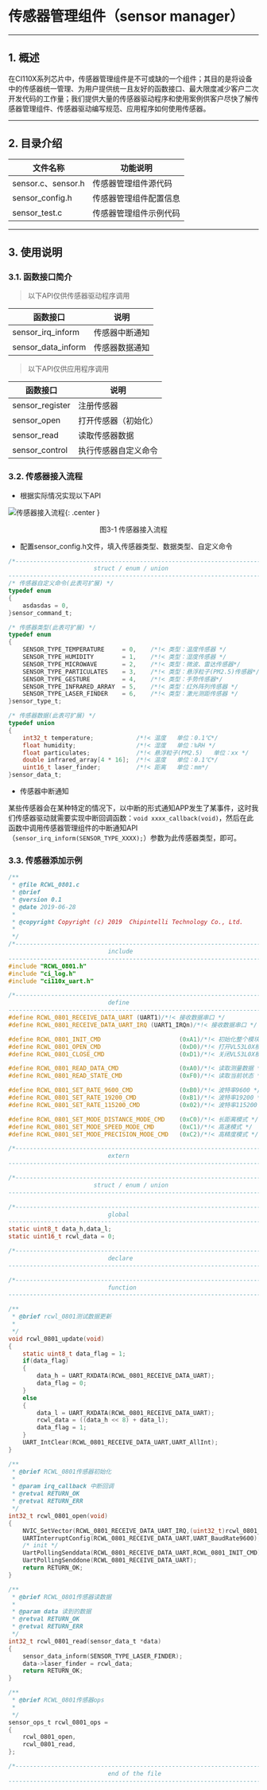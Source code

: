 # 传感器管理组件（sensor manager）

***

## 1. 概述

在CI110X系列芯片中，传感器管理组件是不可或缺的一个组件；其目的是将设备中的传感器统一管理、为用户提供统一且友好的函数接口、最大限度减少客户二次开发代码的工作量；我们提供大量的传感器驱动程序和使用案例供客户尽快了解传感器管理组件、传感器驱动编写规范、应用程序如何使用传感器。

***

## 2. 目录介绍

| 文件名称           | 功能说明               |
| ------------------ | ---------------------- |
| sensor.c、sensor.h | 传感器管理组件源代码   |
| sensor_config.h    | 传感器管理组件配置信息 |
| sensor_test.c      | 传感器管理组件示例代码 |

***

## 3. 使用说明

### 3.1. 函数接口简介

> 以下API仅供传感器驱动程序调用

| 函数接口           | 说明           |
| ------------------ | -------------- |
| sensor_irq_inform  | 传感器中断通知 |
| sensor_data_inform | 传感器数据通知 |

> 以下API仅供应用程序调用

| 函数接口        | 说明                 |
| --------------- | -------------------- |
| sensor_register | 注册传感器           |
| sensor_open     | 打开传感器（初始化） |
| sensor_read     | 读取传感器数据       |
| sensor_control  | 执行传感器自定义命令 |

### 3.2. 传感器接入流程

* 根据实际情况实现以下API

 ![传感器接入流程](img/sensor-1.png){: .center }

 <div align=center>图3-1 传感器接入流程</div>

* 配置sensor_config.h文件，填入传感器类型、数据类型、自定义命令

```c
/*-----------------------------------------------------------------------------
                        struct / enum / union
-----------------------------------------------------------------------------*/
/* 传感器自定义命令(此表可扩展) */
typedef enum
{
    asdasdas = 0,
}sensor_command_t;

/* 传感器类型(此表可扩展) */
typedef enum
{
    SENSOR_TYPE_TEMPERATURE     = 0,    /*!< 类型：温度传感器 */
    SENSOR_TYPE_HUMIDITY        = 1,    /*!< 类型：湿度传感器 */
    SENSOR_TYPE_MICROWAVE       = 2,    /*!< 类型：微波、雷达传感器*/
    SENSOR_TYPE_PARTICULATES    = 3,    /*!< 类型：悬浮粒子(PM2.5)传感器*/
    SENSOR_TYPE_GESTURE         = 4,    /*!< 类型：手势传感器*/
    SENSOR_TYPE_INFRARED_ARRAY  = 5,    /*!< 类型：红外阵列传感器 */
    SENSOR_TYPE_LASER_FINDER    = 6,    /*!< 类型：激光测距传感器 */
}sensor_type_t;

/* 传感器数据(此表可扩展) */
typedef union
{
    int32_t temperature;            /*!< 温度   单位：0.1℃*/
    float humidity;                 /*!< 湿度   单位：‰RH */
    float particulates;             /*!< 悬浮粒子(PM2.5)   单位：xx */
    double infrared_array[4 * 16];  /*!< 温度   单位：0.1℃*/
    uint16_t laser_finder;          /*!< 距离   单位：mm*/
}sensor_data_t;
```

* 传感器中断通知

某些传感器会在某种特定的情况下，以中断的形式通知APP发生了某事件，这时我们传感器驱动就需要实现中断回调函数：`void xxxx_callback(void)`，然后在此函数中调用传感器管理组件的中断通知API（`sensor_irq_inform(SENSOR_TYPE_XXXX);`）参数为此传感器类型，即可。

### 3.3. 传感器添加示例

```c
/**
 * @file RCWL_0801.c
 * @brief
 * @version 0.1
 * @date 2019-06-28
 *
 * @copyright Copyright (c) 2019  Chipintelli Technology Co., Ltd.
 *
 */
/*-----------------------------------------------------------------------------
                            include
-----------------------------------------------------------------------------*/
#include "RCWL_0801.h"
#include "ci_log.h"
#include "ci110x_uart.h"

/*-----------------------------------------------------------------------------
                            define
-----------------------------------------------------------------------------*/
#define RCWL_0801_RECEIVE_DATA_UART (UART1)/*!< 接收数据串口 */
#define RCWL_0801_RECEIVE_DATA_UART_IRQ (UART1_IRQn)/*!< 接收数据串口 */

#define RCWL_0801_INIT_CMD                      (0xA1)/*!< 初始化整个模块 */
#define RCWL_0801_OPEN_CMD                      (0xD0)/*!< 打开VL53L0X模块 */
#define RCWL_0801_CLOSE_CMD                     (0xD1)/*!< 关闭VL53L0X模块 */

#define RCWL_0801_READ_DATA_CMD                 (0xA0)/*!< 读取测量数据 */
#define RCWL_0801_READ_STATE_CMD                (0xF0)/*!< 读取当前状态 */

#define RCWL_0801_SET_RATE_9600_CMD             (0xB0)/*!< 波特率9600 */
#define RCWL_0801_SET_RATE_19200_CMD            (0xB1)/*!< 波特率19200 */
#define RCWL_0801_SET_RATE_115200_CMD           (0x02)/*!< 波特率115200 */

#define RCWL_0801_SET_MODE_DISTANCE_MODE_CMD    (0xC0)/*!< 长距离模式 */
#define RCWL_0801_SET_MODE_SPEED_MODE_CMD       (0xC1)/*!< 高速模式 */
#define RCWL_0801_SET_MODE_PRECISION_MODE_CMD   (0xC2)/*!< 高精度模式 */

/*-----------------------------------------------------------------------------
                            extern
-----------------------------------------------------------------------------*/

/*-----------------------------------------------------------------------------
                        struct / enum / union
-----------------------------------------------------------------------------*/

/*-----------------------------------------------------------------------------
                            global
-----------------------------------------------------------------------------*/
static uint8_t data_h,data_l;
static uint16_t rcwl_data = 0;

/*-----------------------------------------------------------------------------
                            declare
-----------------------------------------------------------------------------*/

/*-----------------------------------------------------------------------------
                            function
-----------------------------------------------------------------------------*/

/**
 * @brief rcwl_0801测试数据更新
 *
 */
void rcwl_0801_update(void)
{
    static uint8_t data_flag = 1;
    if(data_flag)
    {
        data_h = UART_RXDATA(RCWL_0801_RECEIVE_DATA_UART);
        data_flag = 0;
    }
    else
    {
        data_l = UART_RXDATA(RCWL_0801_RECEIVE_DATA_UART);
        rcwl_data = ((data_h << 8) + data_l);
        data_flag = 1;
    }
    UART_IntClear(RCWL_0801_RECEIVE_DATA_UART,UART_AllInt);
}

/**
 * @brief RCWL_0801传感器初始化
 *
 * @param irq_callback 中断回调
 * @retval RETURN_OK
 * @retval RETURN_ERR
 */
int32_t rcwl_0801_open(void)
{
    NVIC_SetVector(RCWL_0801_RECEIVE_DATA_UART_IRQ,(uint32_t)rcwl_0801_update);
    UARTInterruptConfig(RCWL_0801_RECEIVE_DATA_UART,UART_BaudRate9600);
    /* init */
    UartPollingSenddata(RCWL_0801_RECEIVE_DATA_UART,RCWL_0801_INIT_CMD);
    UartPollingSenddone(RCWL_0801_RECEIVE_DATA_UART);
    return RETURN_OK;
}

/**
 * @brief RCWL_0801传感器读数据
 *
 * @param data 读到的数据
 * @retval RETURN_OK
 * @retval RETURN_ERR
 */
int32_t rcwl_0801_read(sensor_data_t *data)
{
    sensor_data_inform(SENSOR_TYPE_LASER_FINDER);
    data->laser_finder = rcwl_data;
    return RETURN_OK;
}

/**
 * @brief RCWL_0801传感器ops
 *
 */
sensor_ops_t rcwl_0801_ops =
{
    rcwl_0801_open,
    rcwl_0801_read,
};

/*-----------------------------------------------------------------------------
                            end of the file
-----------------------------------------------------------------------------*/
```
